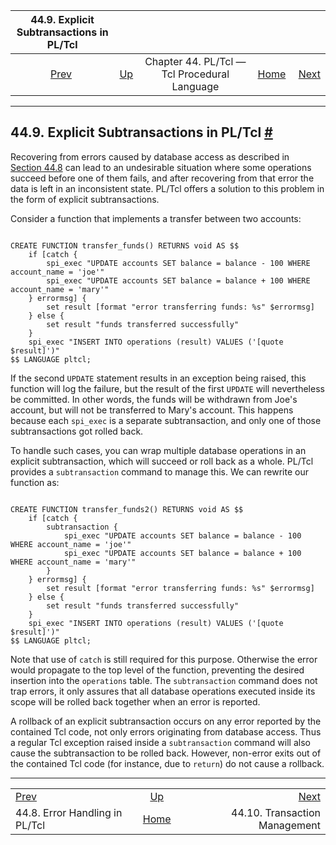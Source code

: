 <!--?xml version="1.0" encoding="UTF-8" standalone="no"?-->

|               44.9. Explicit Subtransactions in PL/Tcl              |                                                                 |                                              |                                                       |                                                                  |
| :-----------------------------------------------------------------: | :-------------------------------------------------------------- | :------------------------------------------: | ----------------------------------------------------: | ---------------------------------------------------------------: |
| [Prev](pltcl-error-handling.html "44.8. Error Handling in PL/Tcl")  | [Up](pltcl.html "Chapter 44. PL/Tcl — Tcl Procedural Language") | Chapter 44. PL/Tcl — Tcl Procedural Language | [Home](index.html "PostgreSQL 17devel Documentation") |  [Next](pltcl-transactions.html "44.10. Transaction Management") |

***

## 44.9. Explicit Subtransactions in PL/Tcl [#](#PLTCL-SUBTRANSACTIONS)



Recovering from errors caused by database access as described in [Section 44.8](pltcl-error-handling.html "44.8. Error Handling in PL/Tcl") can lead to an undesirable situation where some operations succeed before one of them fails, and after recovering from that error the data is left in an inconsistent state. PL/Tcl offers a solution to this problem in the form of explicit subtransactions.

Consider a function that implements a transfer between two accounts:

```

CREATE FUNCTION transfer_funds() RETURNS void AS $$
    if [catch {
        spi_exec "UPDATE accounts SET balance = balance - 100 WHERE account_name = 'joe'"
        spi_exec "UPDATE accounts SET balance = balance + 100 WHERE account_name = 'mary'"
    } errormsg] {
        set result [format "error transferring funds: %s" $errormsg]
    } else {
        set result "funds transferred successfully"
    }
    spi_exec "INSERT INTO operations (result) VALUES ('[quote $result]')"
$$ LANGUAGE pltcl;
```

If the second `UPDATE` statement results in an exception being raised, this function will log the failure, but the result of the first `UPDATE` will nevertheless be committed. In other words, the funds will be withdrawn from Joe's account, but will not be transferred to Mary's account. This happens because each `spi_exec` is a separate subtransaction, and only one of those subtransactions got rolled back.

To handle such cases, you can wrap multiple database operations in an explicit subtransaction, which will succeed or roll back as a whole. PL/Tcl provides a `subtransaction` command to manage this. We can rewrite our function as:

```

CREATE FUNCTION transfer_funds2() RETURNS void AS $$
    if [catch {
        subtransaction {
            spi_exec "UPDATE accounts SET balance = balance - 100 WHERE account_name = 'joe'"
            spi_exec "UPDATE accounts SET balance = balance + 100 WHERE account_name = 'mary'"
        }
    } errormsg] {
        set result [format "error transferring funds: %s" $errormsg]
    } else {
        set result "funds transferred successfully"
    }
    spi_exec "INSERT INTO operations (result) VALUES ('[quote $result]')"
$$ LANGUAGE pltcl;
```

Note that use of `catch` is still required for this purpose. Otherwise the error would propagate to the top level of the function, preventing the desired insertion into the `operations` table. The `subtransaction` command does not trap errors, it only assures that all database operations executed inside its scope will be rolled back together when an error is reported.

A rollback of an explicit subtransaction occurs on any error reported by the contained Tcl code, not only errors originating from database access. Thus a regular Tcl exception raised inside a `subtransaction` command will also cause the subtransaction to be rolled back. However, non-error exits out of the contained Tcl code (for instance, due to `return`) do not cause a rollback.

***

|                                                                     |                                                                 |                                                                  |
| :------------------------------------------------------------------ | :-------------------------------------------------------------: | ---------------------------------------------------------------: |
| [Prev](pltcl-error-handling.html "44.8. Error Handling in PL/Tcl")  | [Up](pltcl.html "Chapter 44. PL/Tcl — Tcl Procedural Language") |  [Next](pltcl-transactions.html "44.10. Transaction Management") |
| 44.8. Error Handling in PL/Tcl                                      |      [Home](index.html "PostgreSQL 17devel Documentation")      |                                    44.10. Transaction Management |
